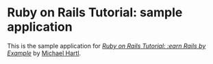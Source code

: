 # Ruby on Rails Tutorial: sample application

This is the sample application for [*Ruby on Rails Tutorial: :earn Rails by Example*](http://railstutorial.org/) by [Michael Hartl](http://michaelhartl.com).
